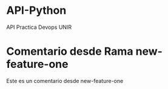# API-Python
API Practica Devops UNIR

# Comentario desde Rama new-feature-one
Este es un comentario desde new-feature-one
